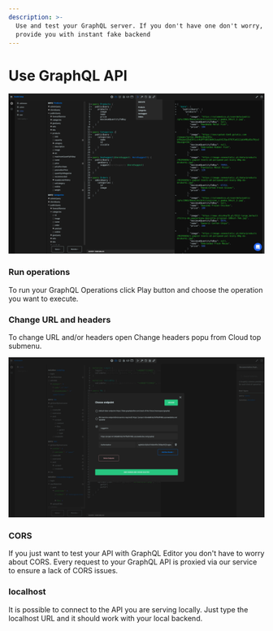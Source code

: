 ```yaml
---
description: >-
  Use and test your GraphQL server. If you don't have one don't worry, we
  provide you with instant fake backend
---
```


# Use GraphQL API

![](<../../.gitbook/assets/image (1).png>)

### Run operations

To run your GraphQL Operations click Play button and choose the operation you want to execute.

### Change URL and headers

To change URL and/or headers open Change headers popu from Cloud top submenu.

![](<../../.gitbook/assets/image (9).png>)

### CORS

If you just want to test your API with GraphQL Editor you don't have to worry about CORS. Every request to your GraphQL API is proxied via our service to ensure a lack of CORS issues.

### localhost

It is possible to connect to the API you are serving locally. Just type the localhost URL and it should work with your local backend.
